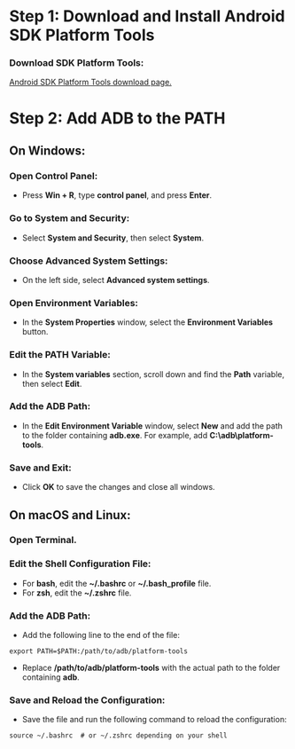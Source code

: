 # Step 1: Download and Install Android SDK Platform Tools
### Download SDK Platform Tools:
[Android SDK Platform Tools download page.](https://developer.android.com/tools/releases/platform-tools)

# Step 2: Add ADB to the PATH

## On Windows:

### Open Control Panel:
- Press **Win + R**, type **control panel**, and press **Enter**.

### Go to System and Security:
  - Select **System and Security**, then select **System**.
  
### Choose Advanced System Settings:
  - On the left side, select **Advanced system settings**.
  
### Open Environment Variables:
- In the **System Properties** window, select the **Environment Variables** button.

### Edit the PATH Variable:
- In the **System variables** section, scroll down and find the **Path** variable, then select **Edit**.

### Add the ADB Path:
- In the **Edit Environment Variable** window, select **New** and add the path to the folder containing **adb.exe**. For example, add **C:\adb\platform-tools**.

### Save and Exit:
- Click **OK** to save the changes and close all windows.

## On macOS and Linux:

### Open Terminal.

### Edit the Shell Configuration File:
- For **bash**, edit the **~/.bashrc** or **~/.bash_profile** file.
- For **zsh**, edit the **~/.zshrc** file.

### Add the ADB Path:
- Add the following line to the end of the file:
```
export PATH=$PATH:/path/to/adb/platform-tools
```
- Replace **/path/to/adb/platform-tools** with the actual path to the folder containing **adb**.

### Save and Reload the Configuration:
- Save the file and run the following command to reload the configuration:
```
source ~/.bashrc  # or ~/.zshrc depending on your shell
```
